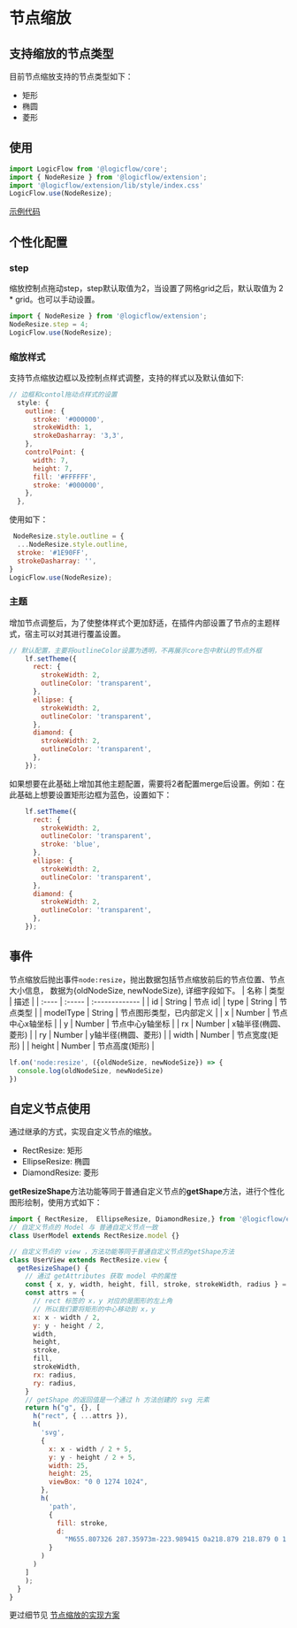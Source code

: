 # 节点缩放

## 支持缩放的节点类型
目前节点缩放支持的节点类型如下：
- 矩形
- 椭圆
- 菱形

## 使用
```js
import LogicFlow from '@logicflow/core';
import { NodeResize } from '@logicflow/extension';
import '@logicflow/extension/lib/style/index.css'
LogicFlow.use(NodeResize);
```
<example href="/examples/#/extension/node-resize" :height="650" ></example>

[示例代码](https://github.com/didi/LogicFlow/tree/master/examples/src/pages/extension/NodeResize)

## 个性化配置
### step
缩放控制点拖动step，step默认取值为2，当设置了网格grid之后，默认取值为 2 * grid。也可以手动设置。
```js
import { NodeResize } from '@logicflow/extension';
NodeResize.step = 4;
LogicFlow.use(NodeResize);
```
### 缩放样式
支持节点缩放边框以及控制点样式调整，支持的样式以及默认值如下:
```js 
// 边框和contol拖动点样式的设置
  style: {
    outline: {
      stroke: '#000000',
      strokeWidth: 1,
      strokeDasharray: '3,3',
    },
    controlPoint: {
      width: 7,
      height: 7,
      fill: '#FFFFFF',
      stroke: '#000000',
    },
  },
```
使用如下：
```js
 NodeResize.style.outline = {
  ...NodeResize.style.outline,
  stroke: '#1E90FF',
  strokeDasharray: '',
}
LogicFlow.use(NodeResize);
```
### 主题
增加节点调整后，为了使整体样式个更加舒适，在插件内部设置了节点的主题样式，宿主可以对其进行覆盖设置。
```js
// 默认配置，主要将outlineColor设置为透明，不再展示core包中默认的节点外框
    lf.setTheme({
      rect: {
        strokeWidth: 2,
        outlineColor: 'transparent',
      },
      ellipse: {
        strokeWidth: 2,
        outlineColor: 'transparent',
      },
      diamond: {
        strokeWidth: 2,
        outlineColor: 'transparent',
      },
    });
```
如果想要在此基础上增加其他主题配置，需要将2者配置merge后设置。例如：在此基础上想要设置矩形边框为蓝色，设置如下：
```js
    lf.setTheme({
      rect: {
        strokeWidth: 2,
        outlineColor: 'transparent',
        stroke: 'blue',
      },
      ellipse: {
        strokeWidth: 2,
        outlineColor: 'transparent',
      },
      diamond: {
        strokeWidth: 2,
        outlineColor: 'transparent',
      },
    });
```
## 事件
节点缩放后抛出事件`node:resize`，抛出数据包括节点缩放前后的节点位置、节点大小信息， 数据为{oldNodeSize, newNodeSize}, 详细字段如下。
| 名称  | 类型   | 描述           |
| :---- | :----- | :------------- |
| id    | String | 节点 id|
| type | String | 节点类型 |
| modelType | String | 节点图形类型，已内部定义 |
| x | Number | 节点中心x轴坐标 |
| y | Number | 节点中心y轴坐标 |
| rx | Number | x轴半径(椭圆、菱形) |
| ry | Number | y轴半径(椭圆、菱形) |
| width | Number | 节点宽度(矩形) |
| height | Number | 节点高度(矩形) |

```js
lf.on('node:resize', ({oldNodeSize, newNodeSize}) => {
  console.log(oldNodeSize, newNodeSize)
})
```
## 自定义节点使用
通过继承的方式，实现自定义节点的缩放。
- RectResize: 矩形
- EllipseResize: 椭圆
- DiamondResize: 菱形  

**getResizeShape**方法功能等同于普通自定义节点的**getShape**方法，进行个性化图形绘制，使用方式如下：

```js
import { RectResize,  EllipseResize, DiamondResize,} from '@logicflow/extension';
// 自定义节点的 Model 与 普通自定义节点一致
class UserModel extends RectResize.model {}

// 自定义节点的 view ，方法功能等同于普通自定义节点的getShape方法
class UserView extends RectResize.view {
  getResizeShape() {
    // 通过 getAttributes 获取 model 中的属性
    const { x, y, width, height, fill, stroke, strokeWidth, radius } = this.getAttributes();
    const attrs = {
      // rect 标签的 x，y 对应的是图形的左上角
      // 所以我们要将矩形的中心移动到 x，y
      x: x - width / 2,
      y: y - height / 2,
      width,
      height,
      stroke,
      fill,
      strokeWidth,
      rx: radius,
      ry: radius,
    }
    // getShape 的返回值是一个通过 h 方法创建的 svg 元素
    return h("g", {}, [
      h("rect", { ...attrs }),
      h(
        'svg',
        {
          x: x - width / 2 + 5,
          y: y - height / 2 + 5,
          width: 25,
          height: 25,
          viewBox: "0 0 1274 1024",
        },
        h(
          'path',
          {
            fill: stroke,
            d:
              "M655.807326 287.35973m-223.989415 0a218.879 218.879 0 1 0 447.978829 0 218.879 218.879 0 1 0-447.978829 0ZM1039.955839 895.482975c-0.490184-212.177424-172.287821-384.030443-384.148513-384.030443-211.862739 0-383.660376 171.85302-384.15056 384.030443L1039.955839 895.482975z",
          }
        )
      )
    ]
    );
  }
}

```
更过细节见 [节点缩放的实现方案](/article/NodeResize.html)